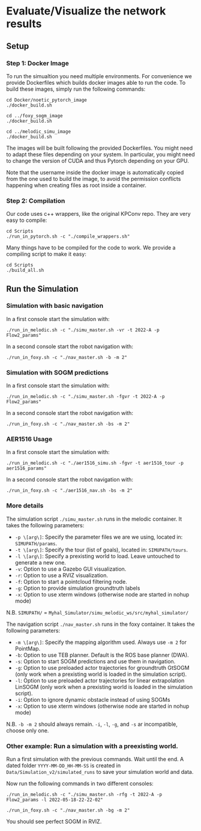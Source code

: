 
# Evaluate/Visualize the network results

## Setup 

### Step 1: Docker Image

To run the simualtion you need multiple environments. For convenience we provide Dockerfiles which builds docker images able to run the code. To build these images, simply run the following commands:

```
cd Docker/noetic_pytorch_image
./docker_build.sh

cd ../foxy_sogm_image
./docker_build.sh

cd ../melodic_simu_image
./docker_build.sh
```

The images will be built following the provided Dockerfiles. You might need to adapt these files depending on your system. In particular, you might need to change the version of CUDA and thus Pytorch depending on your GPU.

Note that the username inside the docker image is automatically copied from the one used to build the image, to avoid the permission conflicts happening when creating files as root inside a container.


### Step 2: Compilation

Our code uses c++ wrappers, like the original KPConv repo. They are very easy to compile:

```
cd Scripts
./run_in_pytorch.sh -c "./compile_wrappers.sh"
```

Many things have to be compiled for the code to work. We provide a compiling script to make it easy:

```
cd Scripts
./build_all.sh
```

## Run the Simulation


### Simulation with basic navigation

In a first console start the simulation with:

```
./run_in_melodic.sh -c "./simu_master.sh -vr -t 2022-A -p Flow2_params"
```

In a second console start the robot navigation with:

```
./run_in_foxy.sh -c "./nav_master.sh -b -m 2"
```

### Simulation with SOGM predictions

In a first console start the simulation with:

```
./run_in_melodic.sh -c "./simu_master.sh -fgvr -t 2022-A -p Flow2_params"
```

In a second console start the robot navigation with:

```
./run_in_foxy.sh -c "./nav_master.sh -bs -m 2"
```

### AER1516 Usage

In a first console start the simulation with:

```
./run_in_melodic.sh -c "./aer1516_simu.sh -fgvr -t aer1516_tour -p aer1516_params"
```

In a second console start the robot navigation with:

```
./run_in_foxy.sh -c "./aer1516_nav.sh -bs -m 2"
```

### More details

The simulation script `./simu_master.sh` runs in the melodic container. It takes the following parameters:

* `-p \[arg\]`: Specify the parameter files we are we using, located in: `SIMUPATH/params`.
* `-t \[arg\]`: Specify the tour (list of goals), located in: `SIMUPATH/tours`.
* `-l \[arg\]`: Specify a prexisting world to load. Leave untouched to generate a new one.
* `-v`: Option to use a Gazebo GUI visualization.
* `-r`: Option to use a RVIZ visualization.
* `-f`: Option to start a pointcloud filtering node.
* `-g`: Option to provide simulation groundtruth labels
* `-x`: Option to use xterm windows (otherwise node are started in nohup mode)

N.B. `SIMUPATH/` = `Myhal_Simulator/simu_melodic_ws/src/myhal_simulator/`

The navigation script `./nav_master.sh` runs in the foxy container. It takes the following parameters:

* `-m \[arg\]`: Specify the mapping algorithm used. Always use `-m 2` for PointMap.
* `-b`: Option to use TEB planner. Default is the ROS base planner (DWA).
* `-s`: Option to start SOGM predictions and use them in navigation.
* `-g`: Option to use preloaded actor trajectories for groundtruth GtSOGM (only work when a prexisting world is loaded in the simulation script).
* `-l`: Option to use preloaded actor trajectories for linear extrapolation LinSOGM (only work when a prexisting world is loaded in the simulation script).
* `-i`: Option to ignore dynamic obstacle instead of using SOGMs
* `-x`: Option to use xterm windows (otherwise node are started in nohup mode)

N.B. `-b -m 2` should always remain. `-i`, `-l`, `-g`, and `-s` ar incompatible, choose only one.



### Other example: Run a simulation with a preexisting world.

Run a first simulation with the previous commands. Wait until the end. A dated folder `YYYY-MM-DD_HH-MM-SS` is created in `Data/Simulation_v2/simulated_runs` to save your simulation world and data.

Now run the following commands in two different consoles:

```
./run_in_melodic.sh -c "./simu_master.sh -rfg -t 2022-A -p Flow2_params -l 2022-05-18-22-22-02"
```
```
./run_in_foxy.sh -c "./nav_master.sh -bg -m 2"
```

You should see perfect SOGM in RVIZ.
